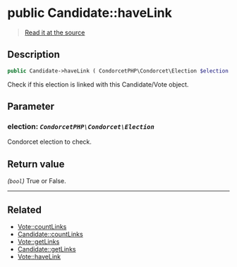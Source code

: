 # public Candidate::haveLink

> [Read it at the source](https://github.com/julien-boudry/Condorcet/blob/master/src/Relations/Linkable.php#L31)

## Description    

```php
public Candidate->haveLink ( CondorcetPHP\Condorcet\Election $election ): bool
```

Check if this election is linked with this Candidate/Vote object.

## Parameter

### **election:** *`CondorcetPHP\Condorcet\Election`*   
Condorcet election to check.    


## Return value   

*(`bool`)* True or False.


---------------------------------------

## Related

* [Vote::countLinks](/Docs/api-reference/Vote%20Class/Vote--countLinks().md)    
* [Candidate::countLinks](/Docs/api-reference/Candidate%20Class/Candidate--countLinks().md)    
* [Vote::getLinks](/Docs/api-reference/Vote%20Class/Vote--getLinks().md)    
* [Candidate::getLinks](/Docs/api-reference/Candidate%20Class/Candidate--getLinks().md)    
* [Vote::haveLink](/Docs/api-reference/Vote%20Class/Vote--haveLink().md)    
